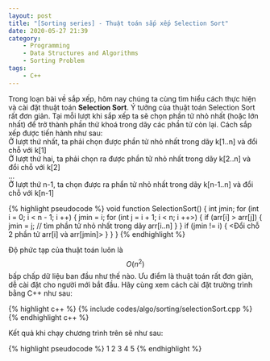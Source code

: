 ```yaml
---
layout: post
title: "[Sorting series] - Thuật toán sắp xếp Selection Sort"
date: 2020-05-27 21:39
category:
    - Programming
    - Data Structures and Algorithms
    - Sorting Problem
tags: 
    - C++
---
```

Trong loạn bài về sắp xếp, hôm nay chúng ta cùng tìm hiểu cách thực hiện và cài đặt thuật toán **Selection Sort**.
Ý tưởng của thuật toán Selection Sort rất đơn giản. Tại mỗi lượt khi sắp xếp ta sẽ chọn phần tử
nhỏ nhất (hoặc lớn nhất) để trở thành phần thử khoá trong dãy các phần tử còn lại. Cách sắp xếp được tiến hành như sau:<br/>
Ở lượt thứ nhất, ta phải chọn được phần tử nhỏ nhất trong dãy k[1..n] và đổi chỗ với k[1]<br/>
Ở lượt thứ hai, ta phải chọn ra được phần tử nhỏ nhất trong dãy k[2..n] và đổi chỗ với k[2]<br/>
...<br/>
Ở lượt thứ n-1, ta chọn được ra phẩn tử nhỏ nhất trong dãy k[n-1..n] và đổi chỗ với k[n-1]<br/>

{% highlight pseudocode %}
void function SelectionSort() {
    int jmin;
    for (int i = 0; i < n - 1; i ++) {
        jmin = i;
        for (int j = i + 1; i < n; i ++>) {
            if (arr[i] > arr[j]) {
                jmin = j; // tìm phần tử nhỏ nhất trong dãy arr[i..n]
            }
        }
        if (jmin != i) {
            <Đổi chỗ 2 phần tử arr[i] và arr[jmin]>
        }
    }
}
{% endhighlight %}

Độ phức tạp của thuật toán luôn là $$O(n^2)$$ bấp chấp dữ liệu ban đầu như thế nào.
Ưu điểm là thuật toán rất đơn giản, dễ cài đặt cho người mới bắt đầu. Hãy cùng xem cách
cài đặt trường trình bằng C++ như sau:

{% highlight c++ %}
{% include codes/algo/sorting/selectionSort.cpp %}
{% endhighlight c++ %}

Kết quả khi chạy chương trình trên sẽ như sau:

{% highlight pseudocode %}
1	2	3	4	5
{% endhighlight %}
